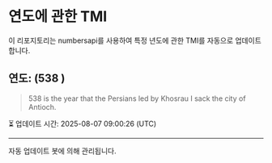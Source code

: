 
# 연도에 관한 TMI

이 리포지토리는 numbersapi를 사용하여 특정 년도에 관한 TMI를 자동으로 업데이트합니다.

## 연도: (538 )
> 538 is the year that the Persians led by Khosrau I sack the city of Antioch.

⏳ 업데이트 시간: 2025-08-07 09:00:26 (UTC)

---
자동 업데이트 봇에 의해 관리됩니다.
